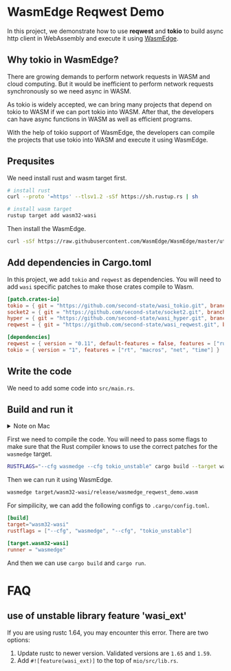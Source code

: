 # WasmEdge Reqwest Demo

In this project, we demonstrate how to use **reqwest** and **tokio** to build async http client in WebAssembly and execute it using [WasmEdge](https://github.com/WasmEdge/WasmEdge#readme).

## Why tokio in WasmEdge?

There are growing demands to perform network requests in WASM and cloud computing. But it would be inefficient to perform network requests synchronously so we need async in WASM. 

As tokio is widely accepted, we can bring many projects that depend on tokio to WASM if we can port tokio into WASM. After that, the developers can have async functions in WASM as well as efficient programs.

With the help of tokio support of WasmEdge, the developers can compile the projects that use tokio into WASM and execute it using WasmEdge.


## Prequsites

We need install rust and wasm target first.

```bash 
# install rust 
curl --proto '=https' --tlsv1.2 -sSf https://sh.rustup.rs | sh

# install wasm target 
rustup target add wasm32-wasi
```

Then install the WasmEdge.

```bash
curl -sSf https://raw.githubusercontent.com/WasmEdge/WasmEdge/master/utils/install.sh | bash
```

## Add dependencies in **Cargo.toml**

In this project, we add `tokio` and `reqwest` as dependencies. You will need to add `wasi` specific patches to make those crates compile to Wasm.

```toml
[patch.crates-io]
tokio = { git = "https://github.com/second-state/wasi_tokio.git", branch = "v1.36.x" }
socket2 = { git = "https://github.com/second-state/socket2.git", branch = "v0.5.x" }
hyper = { git = "https://github.com/second-state/wasi_hyper.git", branch = "v0.14.x" }
reqwest = { git = "https://github.com/second-state/wasi_reqwest.git", branch = "0.11.x" }

[dependencies]
reqwest = { version = "0.11", default-features = false, features = ["rustls-tls"] }
tokio = { version = "1", features = ["rt", "macros", "net", "time"] }
```

## Write the code 

We need to add some code into `src/main.rs`.

## Build and run it

<details>

<summary> Note on Mac </summary>

> `ring v0.17` can't build on Mac with default clang.
> So, you need install wasi-sdk.

### [Download wasi-sdk](https://github.com/WebAssembly/wasi-sdk?tab=readme-ov-file#install)
```
export WASI_VERSION=22
export WASI_VERSION_FULL=${WASI_VERSION}.0
wget https://github.com/WebAssembly/wasi-sdk/releases/download/wasi-sdk-${WASI_VERSION}/wasi-sdk-${WASI_VERSION_FULL}-macos.tar.gz
tar xvf wasi-sdk-${WASI_VERSION_FULL}-macos.tar.gz
```

### [Use the clang included in wasi-sdk for compilation.](https://github.com/WebAssembly/wasi-sdk?tab=readme-ov-file#use)
```
export WASI_SDK_PATH=`pwd`/wasi-sdk-${WASI_VERSION_FULL}
export CC="${WASI_SDK_PATH}/bin/clang --sysroot=${WASI_SDK_PATH}/share/wasi-sysroot"
```

</details>

First we need to compile the code. You will need to pass some flags to make sure that the Rust compiler knows to use the correct patches for the `wasmedge` target.

```bash 
RUSTFLAGS="--cfg wasmedge --cfg tokio_unstable" cargo build --target wasm32-wasi --release
```

Then we can run it using WasmEdge.

```bash
wasmedge target/wasm32-wasi/release/wasmedge_reqwest_demo.wasm
```

For simpilicity, we can add the following configs to `.cargo/config.toml`.

```toml
[build]
target="wasm32-wasi"
rustflags = ["--cfg", "wasmedge", "--cfg", "tokio_unstable"]

[target.wasm32-wasi]
runner = "wasmedge"
```

And then we can use `cargo build` and `cargo run`.

# FAQ

## use of unstable library feature 'wasi_ext'

If you are using rustc 1.64, you may encounter this error. There are two options:

1. Update rustc to newer version. Validated versions are `1.65` and `1.59`.
2. Add `#![feature(wasi_ext)]` to the top of `mio/src/lib.rs`.
